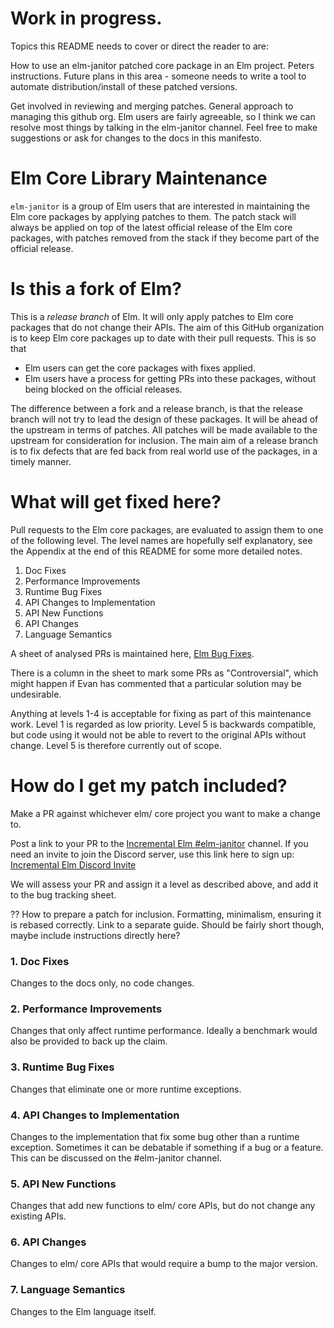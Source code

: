 # Work in progress.

Topics this README needs to cover or direct the reader to are:

How to use an elm-janitor patched core package in an Elm project. Peters
instructions. Future plans in this area - someone needs to write a tool to
automate distribution/install of these patched versions.

Get involved in reviewing and merging patches. General approach to managing this
github org. Elm users are fairly agreeable, so I think we can resolve most things
by talking in the elm-janitor channel. Feel free to make suggestions or ask for
changes to the docs in this manifesto.

# Elm Core Library Maintenance

`elm-janitor` is a group of Elm users that are interested in maintaining the
Elm core packages by applying patches to them. The patch stack will always
be applied on top of the latest official release of the Elm core packages,
with patches removed from the stack if they become part of the official release.

# Is this a fork of Elm?

This is a *release branch* of Elm. It will only apply patches to Elm core
packages that do not change their APIs. The aim of this GitHub organization is
to keep Elm core packages up to date with their pull requests. This is so that

  * Elm users can get the core packages with fixes applied.
  * Elm users have a process for getting PRs into these packages, without being
    blocked on the official releases.

The difference between a fork and a release branch, is that the release branch
will not try to lead the design of these packages. It will be ahead of the
upstream in terms of patches. All patches will be made available to the upstream
for consideration for inclusion. The main aim of a release branch is to fix
defects that are fed back from real world use of the packages, in a timely
manner.

# What will get fixed here?

Pull requests to the Elm core packages, are evaluated to assign them to one of
the following level. The level names are hopefully self explanatory, see the
Appendix at the end of this README for some more detailed notes.

1. Doc Fixes
2. Performance Improvements
3. Runtime Bug Fixes
4. API Changes to Implementation
5. API New Functions
6. API Changes
7. Language Semantics

A sheet of analysed PRs is maintained here,
[Elm Bug Fixes](https://docs.google.com/spreadsheets/d/12Jz3CI4CFomF6aS0blMeQIzDpAh2PiqgxlxkJhn7mOg/edit?usp=sharing).

There is a column in the sheet to mark some PRs as "Controversial", which might
happen if Evan has commented that a particular solution may be undesirable.

Anything at levels 1-4 is acceptable for fixing as part of this maintenance work.
Level 1 is regarded as low priority.
Level 5 is backwards compatible, but code using it would not be able to revert
to the original APIs without change. Level 5 is therefore currently out of scope.

# How do I get my patch included?

Make a PR against whichever elm/ core project you want to make a change to.

Post a link to your PR to the
[Incremental Elm #elm-janitor](https://discord.com/channels/534524278847045633/933054571981471755)
channel. If you need an invite to join the Discord server, use this link here to
sign up:
[Incremental Elm Discord Invite](https://discord.com/invite/NZUYqYPYnh)

We will assess your PR and assign it a level as described above, and add it to
the bug tracking sheet.

?? How to prepare a patch for inclusion. Formatting, minimalism, ensuring it is
rebased correctly. Link to a separate guide. Should be fairly short though, maybe
include instructions directly here?

### 1. Doc Fixes

Changes to the docs only, no code changes.

### 2. Performance Improvements

Changes that only affect runtime performance. Ideally a benchmark would also be
provided to back up the claim.

### 3. Runtime Bug Fixes

Changes that eliminate one or more runtime exceptions.

### 4. API Changes to Implementation

Changes to the implementation that fix some bug other than a runtime exception.
Sometimes it can be debatable if something if a bug or a feature. This can be
discussed on the #elm-janitor channel.

### 5. API New Functions

Changes that add new functions to elm/ core APIs, but do not change any existing
APIs.

### 6. API Changes

Changes to elm/ core APIs that would require a bump to the major version.

### 7. Language Semantics

Changes to the Elm language itself.
